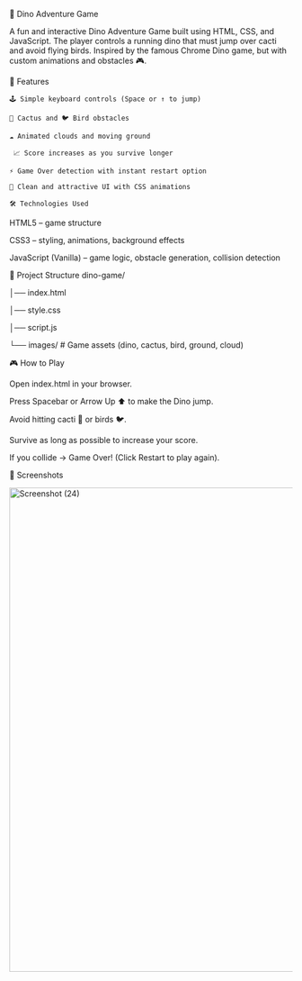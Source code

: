 🦖 Dino Adventure Game

A fun and interactive Dino Adventure Game built using HTML, CSS, and JavaScript.
The player controls a running dino that must jump over cacti and avoid flying birds.
Inspired by the famous Chrome Dino game, but with custom animations and obstacles 🎮.

🎯 Features

    🕹️ Simple keyboard controls (Space or ↑ to jump)

    🌵 Cactus and 🐦 Bird obstacles

    ☁️ Animated clouds and moving ground

     📈 Score increases as you survive longer

    ⚡ Game Over detection with instant restart option

    🎨 Clean and attractive UI with CSS animations

    🛠️ Technologies Used

HTML5 – game structure

CSS3 – styling, animations, background effects

JavaScript (Vanilla) – game logic, obstacle generation, collision detection


📂 Project Structure
dino-game/

│── index.html   

│── style.css   

│── script.js 

└── images/          # Game assets (dino, cactus, bird, ground, cloud)

🎮 How to Play

Open index.html in your browser.

Press Spacebar or Arrow Up ⬆️ to make the Dino jump.

Avoid hitting cacti 🌵 or birds 🐦.

Survive as long as possible to increase your score.

If you collide → Game Over! (Click Restart to play again).

📸 Screenshots

<img width="1437" height="860" alt="Screenshot (24)" src="https://github.com/user-attachments/assets/6ee217c3-b128-4dfb-8796-76a3547c9b95" />
